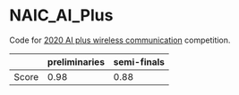 # NAIC_AI_Plus
Code for [2020 AI plus wireless communication](https://www.datafountain.cn/competitions/455) competition.



|       | preliminaries | semi-finals |
| ----- | ------------- | ----------- |
| Score | 0.98          | 0.88        |